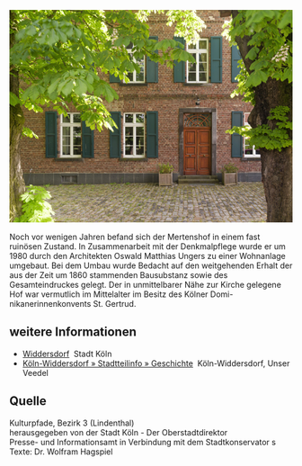 ![Mertenshof (Widdersdorf)](./images/koelnLindenthal1/p13.jpg)

Noch vor wenigen Jahren befand sich der Mertenshof in einem fast ruinösen Zustand. In Zusammenarbeit mit der Denkmalpflege wurde er um 1980 durch den Architekten Oswald Matthias Ungers zu einer Wohnanlage umgebaut. Bei dem Umbau wurde Bedacht auf den weitgehenden Erhalt der aus der Zeit um 1860 stammenden Bausubstanz sowie des Gesamteindruckes gelegt. Der in unmittelbarer Nähe zur Kirche gelegene Hof war vermutlich im Mittelalter im Besitz des Kölner Domi- nikanerinnenkonvents St. Gertrud.

## weitere Informationen

*   [Widdersdorf](https://www.stadt-koeln.de/artikel/06793/index.html)  Stadt Köln
*   [Köln-Widdersdorf » Stadtteilinfo » Geschichte](https://unser-quartier.de/koeln-widdersdorf/stadtteilinfo/geschichte/)  Köln-Widdersdorf, Unser Veedel

## Quelle

Kulturpfade, Bezirk 3 (Lindenthal)  
herausgegeben von der Stadt Köln - Der Oberstadtdirektor  
Presse- und Informationsamt in Verbindung mit dem Stadtkonservator  s
Texte: Dr. Wolfram Hagspiel